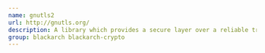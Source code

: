 ```yaml
---
name: gnutls2
url: http://gnutls.org/
description: A library which provides a secure layer over a reliable transport layer (Version 2) URL : http://gnutls.
group: blackarch blackarch-crypto
---
```

